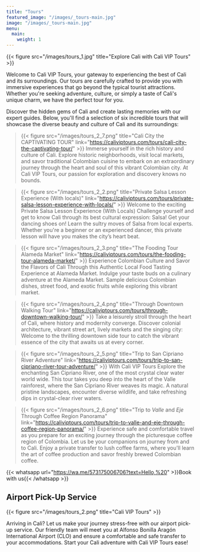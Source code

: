 ```yaml
---
title: "Tours"
featured_image: "/images/_tours-main.jpg"
image: "/images/_tours-main.jpg"
menu:
  main:
    weight: 1
---
```


{{< figure src="/images/tours_1.jpg" title="Explore Cali with Cali VIP Tours" >}}

Welcome to Cali VIP Tours, your gateway to experiencing the best of Cali and its surroundings. Our tours are carefully crafted to provide you with immersive experiences that go beyond the typical tourist attractions. Whether you're seeking adventure, culture, or simply a taste of Cali's unique charm, we have the perfect tour for you.

Discover the hidden gems of Cali and create lasting memories with our expert guides. Below, you'll find a selection of six incredible tours that will showcase the diverse beauty and culture of Cali and its surroundings:

> {{< figure src="/images/tours_2_7.png" title="Cali City the CAPTIVATING TOUR" link="https://caliviptours.com/tours/cali-city-the-captivating-tour/" >}} Immerse yourself in the rich history and culture of Cali. Explore historic neighborhoods, visit local markets, and savor traditional Colombian cuisine to embark on an extraordinary journey through the heart and soul of this vibrant Colombian city. At Cali VIP Tours, our passion for exploration and discovery knows no bounds.

> {{< figure src="/images/tours_2_2.png" title="Private Salsa Lesson Experience (With locals)" link="https://caliviptours.com/tours/private-salsa-lesson-experience-with-locals/" >}} Welcome to the exciting Private Salsa Lesson Experience (With Locals) Challenge yourself and get to know Cali through its best cultural expression: Salsa! Get your dancing shoes on! Learn the sultry moves of Salsa from local experts. Whether you're a beginner or an experienced dancer, this private lesson will have you makes the city’s heart beat.

> {{< figure src="/images/tours_2_3.png" title="The Fooding Tour Alameda Market" link="https://caliviptours.com/tours/the-fooding-tour-alameda-market/" >}} Experience Colombian Culture and Savor the Flavors of Cali Through this Authentic Local Food Tasting Experience at Alameda Market. Indulge your taste buds on a culinary adventure at the Alameda Market. Sample delicious Colombian dishes, street food, and exotic fruits while exploring this vibrant market.

> {{< figure src="/images/tours_2_4.png" title="Through Downtown Walking Tour"  link="https://caliviptours.com/tours/through-downtown-walking-tour/" >}} Take a leisurely stroll through the heart of Cali, where history and modernity converge. Discover colonial architecture, vibrant street art, lively markets and the singing city: Welcome to the thrilling downtown side tour to catch the vibrant essence of the city that awaits us at every corner.

> {{< figure src="/images/tours_2_5.png" title="Trip to San Cipriano River Adventure" link="https://caliviptours.com/tours/trip-to-san-cipriano-river-tour-adventure/" >}} With Cali VIP Tours Explore the enchanting San Cipriano River, one of the most crystal clear water world wide. This tour takes you deep into the heart of the Valle rainforest, where the San Cipriano River weaves its magic. A natural pristine landscapes, encounter diverse wildlife, and take refreshing dips in crystal-clear river waters.

> {{< figure src="/images/tours_2_6.png" title="Trip to _Valle_ and _Eje_ Through Coffee Region Panorama" link="https://caliviptours.com/tours/trip-to-valle-and-eje-through-coffee-region-panorama/" >}} Experience safe and comfortable travel as you prepare for an exciting journey through the picturesque coffee region of Colombia. Let us be your companions on journey from and to Cali. Enjoy a private transfer to lush coffee farms, where you'll learn the art of coffee production and savor freshly brewed Colombian coffee.

{{< whatsapp url="https://wa.me/573175006706?text=Hello,%20" >}}Book with us{{< /whatsapp >}}

## Airport Pick-Up Service

{{< figure src="/images/tours_2.png" title="Cali VIP Tours" >}}

Arriving in Cali? Let us make your journey stress-free with our airport pick-up service. Our friendly team will meet you at Alfonso Bonilla Aragón International Airport (CLO) and ensure a comfortable and safe transfer to your accommodations. Start your Cali adventure with Cali VIP Tours ease!
